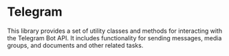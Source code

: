 # Telegram

This library provides a set of utility classes and methods
for interacting with the Telegram Bot API. It includes
functionality for sending messages, media groups,
and documents and other related tasks.

